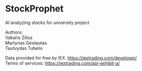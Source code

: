 # StockProphet
AI analyzing stocks for university project

Authors:</br>
Vakaris Zilius</br>
Martynas Gestautas</br>
Tautvydas Tubelis</br>

Data provided for free by IEX. https://iextrading.com/developer/</br>
Terms of services: https://iextrading.com/api-exhibit-a/</br>
